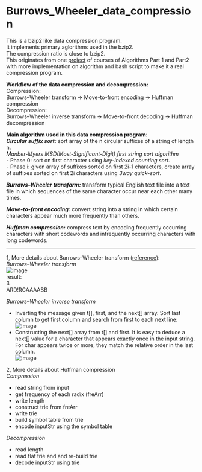 # Burrows_Wheeler_data_compression

This is a bzip2 like data compression program.\
It implements primary aglorithms used in the bzip2.\
The compression ratio is close to bzip2.\
This originates from one [project](https://coursera.cs.princeton.edu/algs4/assignments/burrows/specification.php) of courses of Algorithms Part 1 and Part2 with more implementation on algorithm and bash script to make it a real compression program.


**Workflow of the data compression and decompression:**\
Compression:\
Burrows–Wheeler transform -> Move-to-front encoding -> Huffman compression\
Decompression:\
Burrows–Wheeler inverse transform -> Move-to-front decoding -> Huffman decompression

**Main algorithm used in this data compression program**:\
***Circular suffix sort:*** sort array of the n circular suffixes of a string of length n.\
            *Manber-Myers MSD(Most-Significant-Digit) first string sort algorithm*\
                        - Phase 0: sort on first character using *key-indexed counting sort*.\
                        - Phase i: given array of suffixes sorted on first 2i-1 characters, create array of suffixes sorted on first 2i characters using *3way quick-sort*.
            
***Burrows–Wheeler transform:*** transform typical English text file into a text file in which sequences of the same character occur near each other many times.

***Move-to-front encoding:*** convert string into a string in which certain characters appear much more frequently than others.

***Huffman compression:*** compress text by encoding frequently occurring characters with short codewords and infrequently occurring characters with long codewords.


------------

1, More details about Burrows–Wheeler transform ([reference](https://coursera.cs.princeton.edu/algs4/assignments/burrows/specification.php)):\
*Burrows–Wheeler transform*\
![image](https://user-images.githubusercontent.com/16233638/111111050-9e3fc780-852b-11eb-9d3a-365e874b6867.png)\
result:\
3\
ARD!RCAAAABB

*Burrows–Wheeler inverse transform*
- Inverting the message given t[], first, and the next[] array. Sort last column to get first column and search from first to each next line:\
![image](https://user-images.githubusercontent.com/16233638/111111355-2aea8580-852c-11eb-9ba2-dbbb65918253.png)
- Constructing the next[] array from t[] and first. It is easy to deduce a next[] value for a character that appears exactly once in the input string. For char appears twice or more, they match the relative order in the last column.\
![image](https://user-images.githubusercontent.com/16233638/111110943-73557380-852b-11eb-8f50-3e6a630bdbac.png)


2, More details about Huffman compression\
*Compression*
- read string from input
- get frequency of each radix (freArr)
- write length
- construct trie from freArr
- write trie
- build symbol table from trie       
- encode inputStr using the symbol table

*Decompression*
- read length
- read flat trie and and re-build trie
- decode inputStr using trie
